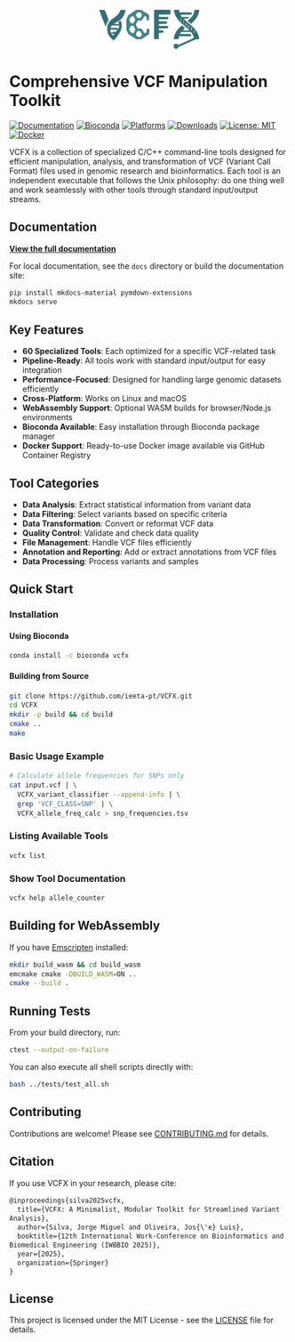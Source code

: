<p align="center">
  <img src="assets/images/VCFX.png" alt="VCFX Logo" width="180"/>
</p>

# Comprehensive VCF Manipulation Toolkit


[![Documentation](https://img.shields.io/badge/docs-GitHub%20Pages-blue)](https://ieeta-pt.github.io/VCFX/)
[![Bioconda](https://img.shields.io/conda/vn/bioconda/vcfx.svg)](https://anaconda.org/bioconda/vcfx)
[![Platforms](https://anaconda.org/bioconda/vcfx/badges/platforms.svg)](https://anaconda.org/bioconda/vcfx)
[![Downloads](https://anaconda.org/bioconda/vcfx/badges/downloads.svg)](https://anaconda.org/bioconda/vcfx)
[![License: MIT](https://img.shields.io/badge/License-MIT-yellow.svg)](https://opensource.org/licenses/MIT)
[![Docker](https://img.shields.io/badge/Docker-GHCR-blue)](https://ieeta-pt.github.io/VCFX/docker/)

VCFX is a collection of specialized C/C++ command-line tools designed for efficient manipulation, analysis, and transformation of VCF (Variant Call Format) files used in genomic research and bioinformatics. Each tool is an independent executable that follows the Unix philosophy: do one thing well and work seamlessly with other tools through standard input/output streams.

## Documentation

**[View the full documentation](https://ieeta-pt.github.io/VCFX/)**

For local documentation, see the `docs` directory or build the documentation site:

```bash
pip install mkdocs-material pymdown-extensions
mkdocs serve
```

## Key Features

- **60 Specialized Tools**: Each optimized for a specific VCF-related task
- **Pipeline-Ready**: All tools work with standard input/output for easy integration
- **Performance-Focused**: Designed for handling large genomic datasets efficiently
- **Cross-Platform**: Works on Linux and macOS
- **WebAssembly Support**: Optional WASM builds for browser/Node.js environments
- **Bioconda Available**: Easy installation through Bioconda package manager
- **Docker Support**: Ready-to-use Docker image available via GitHub Container Registry

## Tool Categories

- **Data Analysis**: Extract statistical information from variant data
- **Data Filtering**: Select variants based on specific criteria
- **Data Transformation**: Convert or reformat VCF data
- **Quality Control**: Validate and check data quality
- **File Management**: Handle VCF files efficiently
- **Annotation and Reporting**: Add or extract annotations from VCF files
- **Data Processing**: Process variants and samples

## Quick Start

### Installation

#### Using Bioconda

```bash
conda install -c bioconda vcfx
```

#### Building from Source

```bash
git clone https://github.com/ieeta-pt/VCFX.git
cd VCFX
mkdir -p build && cd build
cmake ..
make
```

### Basic Usage Example

```bash
# Calculate allele frequencies for SNPs only
cat input.vcf | \
  VCFX_variant_classifier --append-info | \
  grep 'VCF_CLASS=SNP' | \
  VCFX_allele_freq_calc > snp_frequencies.tsv
```

### Listing Available Tools

```bash
vcfx list
```

### Show Tool Documentation

```bash
vcfx help allele_counter
```

## Building for WebAssembly

If you have [Emscripten](https://emscripten.org/) installed:

```bash
mkdir build_wasm && cd build_wasm
emcmake cmake -DBUILD_WASM=ON ..
cmake --build .
```

## Running Tests

From your build directory, run:

```bash
ctest --output-on-failure
```

You can also execute all shell scripts directly with:

```bash
bash ../tests/test_all.sh
```

## Contributing

Contributions are welcome! Please see [CONTRIBUTING.md](docs/CONTRIBUTING.md) for details.

## Citation

If you use VCFX in your research, please cite:

```
@inproceedings{silva2025vcfx,
  title={VCFX: A Minimalist, Modular Toolkit for Streamlined Variant Analysis},
  author={Silva, Jorge Miguel and Oliveira, Jos{\'e} Luis},
  booktitle={12th International Work-Conference on Bioinformatics and Biomedical Engineering (IWBBIO 2025)},
  year={2025},
  organization={Springer}
}
```

## License

This project is licensed under the MIT License - see the [LICENSE](LICENSE) file for details.
